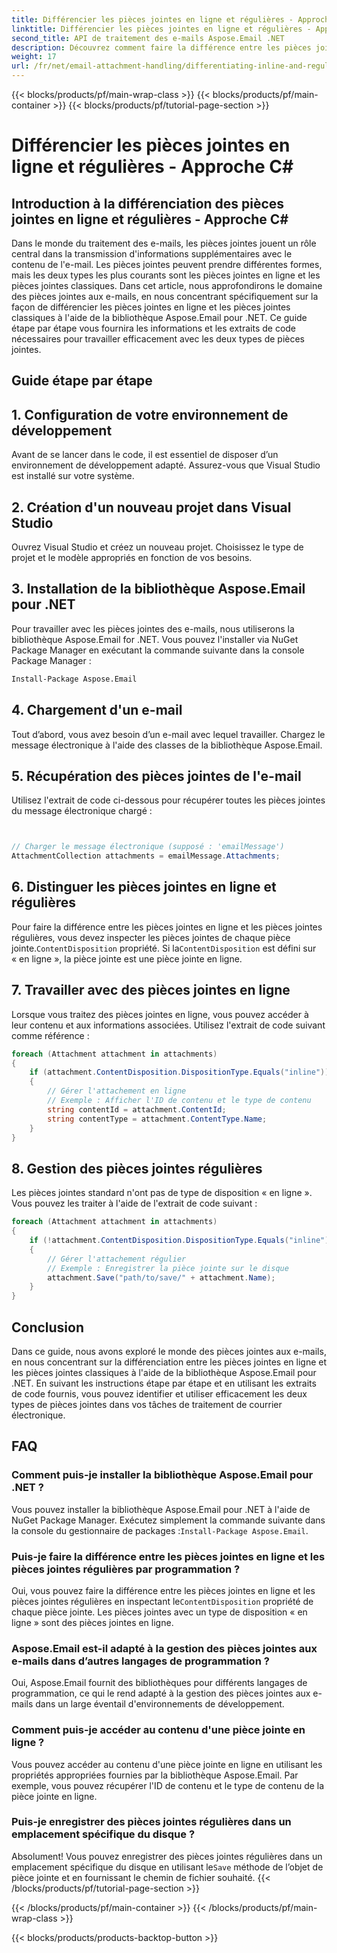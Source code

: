 ```yaml
---
title: Différencier les pièces jointes en ligne et régulières - Approche C#
linktitle: Différencier les pièces jointes en ligne et régulières - Approche C#
second_title: API de traitement des e-mails Aspose.Email .NET
description: Découvrez comment faire la différence entre les pièces jointes en ligne et les pièces jointes classiques à l'aide d'Aspose.Email pour .NET. Guide complet avec des exemples de code.
weight: 17
url: /fr/net/email-attachment-handling/differentiating-inline-and-regular-attachments-csharp-approach/
---
```


{{< blocks/products/pf/main-wrap-class >}}
{{< blocks/products/pf/main-container >}}
{{< blocks/products/pf/tutorial-page-section >}}

# Différencier les pièces jointes en ligne et régulières - Approche C#


## Introduction à la différenciation des pièces jointes en ligne et régulières - Approche C#

Dans le monde du traitement des e-mails, les pièces jointes jouent un rôle central dans la transmission d'informations supplémentaires avec le contenu de l'e-mail. Les pièces jointes peuvent prendre différentes formes, mais les deux types les plus courants sont les pièces jointes en ligne et les pièces jointes classiques. Dans cet article, nous approfondirons le domaine des pièces jointes aux e-mails, en nous concentrant spécifiquement sur la façon de différencier les pièces jointes en ligne et les pièces jointes classiques à l'aide de la bibliothèque Aspose.Email pour .NET. Ce guide étape par étape vous fournira les informations et les extraits de code nécessaires pour travailler efficacement avec les deux types de pièces jointes.

## Guide étape par étape

## 1. Configuration de votre environnement de développement

Avant de se lancer dans le code, il est essentiel de disposer d’un environnement de développement adapté. Assurez-vous que Visual Studio est installé sur votre système.

## 2. Création d'un nouveau projet dans Visual Studio

Ouvrez Visual Studio et créez un nouveau projet. Choisissez le type de projet et le modèle appropriés en fonction de vos besoins.

## 3. Installation de la bibliothèque Aspose.Email pour .NET

Pour travailler avec les pièces jointes des e-mails, nous utiliserons la bibliothèque Aspose.Email for .NET. Vous pouvez l'installer via NuGet Package Manager en exécutant la commande suivante dans la console Package Manager :

```bash
Install-Package Aspose.Email
```

## 4. Chargement d'un e-mail

Tout d’abord, vous avez besoin d’un e-mail avec lequel travailler. Chargez le message électronique à l'aide des classes de la bibliothèque Aspose.Email.

## 5. Récupération des pièces jointes de l'e-mail

Utilisez l'extrait de code ci-dessous pour récupérer toutes les pièces jointes du message électronique chargé :

```csharp


// Charger le message électronique (supposé : 'emailMessage')
AttachmentCollection attachments = emailMessage.Attachments;
```

## 6. Distinguer les pièces jointes en ligne et régulières

Pour faire la différence entre les pièces jointes en ligne et les pièces jointes régulières, vous devez inspecter les pièces jointes de chaque pièce jointe.`ContentDisposition` propriété. Si la`ContentDisposition` est défini sur « en ligne », la pièce jointe est une pièce jointe en ligne.

## 7. Travailler avec des pièces jointes en ligne

Lorsque vous traitez des pièces jointes en ligne, vous pouvez accéder à leur contenu et aux informations associées. Utilisez l'extrait de code suivant comme référence :

```csharp
foreach (Attachment attachment in attachments)
{
    if (attachment.ContentDisposition.DispositionType.Equals("inline"))
    {
        // Gérer l'attachement en ligne
        // Exemple : Afficher l'ID de contenu et le type de contenu
        string contentId = attachment.ContentId;
        string contentType = attachment.ContentType.Name;
    }
}
```

## 8. Gestion des pièces jointes régulières

Les pièces jointes standard n'ont pas de type de disposition « en ligne ». Vous pouvez les traiter à l'aide de l'extrait de code suivant :

```csharp
foreach (Attachment attachment in attachments)
{
    if (!attachment.ContentDisposition.DispositionType.Equals("inline"))
    {
        // Gérer l'attachement régulier
        // Exemple : Enregistrer la pièce jointe sur le disque
        attachment.Save("path/to/save/" + attachment.Name);
    }
}
```

## Conclusion

Dans ce guide, nous avons exploré le monde des pièces jointes aux e-mails, en nous concentrant sur la différenciation entre les pièces jointes en ligne et les pièces jointes classiques à l'aide de la bibliothèque Aspose.Email pour .NET. En suivant les instructions étape par étape et en utilisant les extraits de code fournis, vous pouvez identifier et utiliser efficacement les deux types de pièces jointes dans vos tâches de traitement de courrier électronique.

## FAQ

### Comment puis-je installer la bibliothèque Aspose.Email pour .NET ?

 Vous pouvez installer la bibliothèque Aspose.Email pour .NET à l'aide de NuGet Package Manager. Exécutez simplement la commande suivante dans la console du gestionnaire de packages :`Install-Package Aspose.Email`.

### Puis-je faire la différence entre les pièces jointes en ligne et les pièces jointes régulières par programmation ?

 Oui, vous pouvez faire la différence entre les pièces jointes en ligne et les pièces jointes régulières en inspectant le`ContentDisposition` propriété de chaque pièce jointe. Les pièces jointes avec un type de disposition « en ligne » sont des pièces jointes en ligne.

### Aspose.Email est-il adapté à la gestion des pièces jointes aux e-mails dans d’autres langages de programmation ?

Oui, Aspose.Email fournit des bibliothèques pour différents langages de programmation, ce qui le rend adapté à la gestion des pièces jointes aux e-mails dans un large éventail d'environnements de développement.

### Comment puis-je accéder au contenu d'une pièce jointe en ligne ?

Vous pouvez accéder au contenu d'une pièce jointe en ligne en utilisant les propriétés appropriées fournies par la bibliothèque Aspose.Email. Par exemple, vous pouvez récupérer l'ID de contenu et le type de contenu de la pièce jointe en ligne.

### Puis-je enregistrer des pièces jointes régulières dans un emplacement spécifique du disque ?

 Absolument! Vous pouvez enregistrer des pièces jointes régulières dans un emplacement spécifique du disque en utilisant le`Save` méthode de l’objet de pièce jointe et en fournissant le chemin de fichier souhaité.
{{< /blocks/products/pf/tutorial-page-section >}}

{{< /blocks/products/pf/main-container >}}
{{< /blocks/products/pf/main-wrap-class >}}

{{< blocks/products/products-backtop-button >}}
